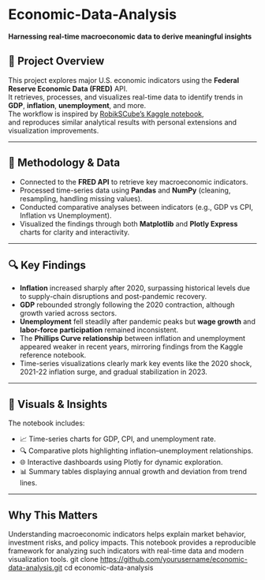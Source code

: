 # Economic-Data-Analysis

**Harnessing real-time macroeconomic data to derive meaningful insights**

## 🧭 Project Overview  
This project explores major U.S. economic indicators using the **Federal Reserve Economic Data (FRED)** API.  
It retrieves, processes, and visualizes real-time data to identify trends in **GDP**, **inflation**, **unemployment**, and more.  
The workflow is inspired by [RobikSCube’s Kaggle notebook](https://www.kaggle.com/code/robikscube/economic-analysis-with-pandas-youtube-tutorial/notebook),  
and reproduces similar analytical results with personal extensions and visualization improvements.

---

## 🧰 Methodology & Data  
- Connected to the **FRED API** to retrieve key macroeconomic indicators.  
- Processed time-series data using **Pandas** and **NumPy** (cleaning, resampling, handling missing values).  
- Conducted comparative analyses between indicators (e.g., GDP vs CPI, Inflation vs Unemployment).  
- Visualized the findings through both **Matplotlib** and **Plotly Express** charts for clarity and interactivity.  

---

## 🔍 Key Findings  
- **Inflation** increased sharply after 2020, surpassing historical levels due to supply-chain disruptions and post-pandemic recovery.  
- **GDP** rebounded strongly following the 2020 contraction, although growth varied across sectors.  
- **Unemployment** fell steadily after pandemic peaks but **wage growth** and **labor-force participation** remained inconsistent.  
- The **Phillips Curve relationship** between inflation and unemployment appeared weaker in recent years, mirroring findings from the Kaggle reference notebook.  
- Time-series visualizations clearly mark key events like the 2020 shock, 2021-22 inflation surge, and gradual stabilization in 2023.  

---

## 🎨 Visuals & Insights  
The notebook includes:  
- 📈 Time-series charts for GDP, CPI, and unemployment rate.  
- 🔍 Comparative plots highlighting inflation–unemployment relationships.  
- 🌐 Interactive dashboards using Plotly for dynamic exploration.  
- 📊 Summary tables displaying annual growth and deviation from trend lines.

---

## Why This Matters

Understanding macroeconomic indicators helps explain market behavior, investment risks, and policy impacts.
This notebook provides a reproducible framework for analyzing such indicators with real-time data and modern visualization tools.
git clone https://github.com/yourusername/economic-data-analysis.git
cd economic-data-analysis
